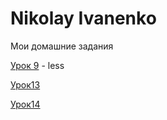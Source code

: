 

# Nikolay Ivanenko
Мои домашние задания

[Урок 9](https://nikolaivanenko.github.io/lesson_9/src/ "Моё готовое дз(урок 9)") - less

[Урок13](https://nikolaivanenko.github.io/src/ "Моё готовое дз(урок 13)")

[Урок14](https://github.com/NikolaIvanenko/NikolaIvanenko.github.io/tree/master/lesson%2014/src "Моё готовое дз(урок 14)")

